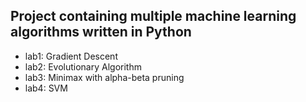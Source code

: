 ## Project containing multiple machine learning algorithms written in Python
- lab1: Gradient Descent
- lab2: Evolutionary Algorithm
- lab3: Minimax with alpha-beta pruning
- lab4: SVM
